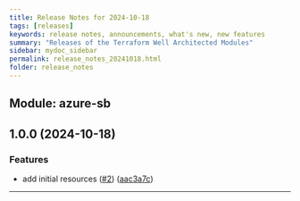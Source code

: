 ```yaml
---
title: Release Notes for 2024-10-18
tags: [releases]
keywords: release notes, announcements, what's new, new features
summary: "Releases of the Terraform Well Architected Modules"
sidebar: mydoc_sidebar
permalink: release_notes_20241018.html
folder: release_notes
---
```


## Module: azure-sb
## 1.0.0 (2024-10-18)


### Features

* add initial resources ([#2](https://github.com/CloudNationHQ/terraform-azure-sb/releases/tag/v1.0.0)) ([aac3a7c](https://github.com/CloudNationHQ/terraform-azure-sb/commit/aac3a7c1c40c7b8f2b2da9ed3419bf3e879c1724))

---

